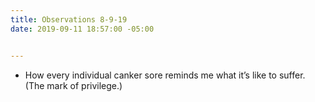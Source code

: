```yaml
---
title: Observations 8-9-19
date: 2019-09-11 18:57:00 -05:00


---
```


- How every individual canker sore reminds me what it’s like to suffer. (The mark of privilege.)